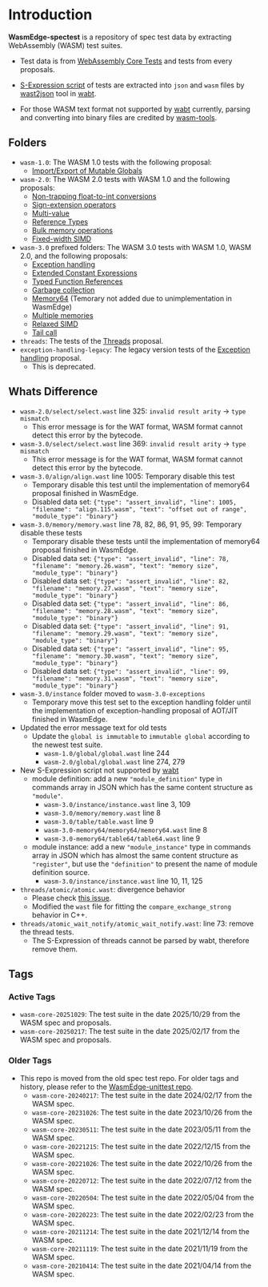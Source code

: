 # Introduction

**WasmEdge-spectest** is a repository of spec test data by extracting WebAssembly (WASM) test suites.

* Test data is from [WebAssembly Core Tests](https://github.com/WebAssembly/spec/tree/master/test/core) and tests from every proposals.

* [S-Expression script](https://github.com/WebAssembly/spec/blob/main/interpreter/README.md#scripts) of tests are extracted into `json` and `wasm` files by [wast2json](https://webassembly.github.io/wabt/doc/wast2json.1.html) tool in [wabt](https://github.com/WebAssembly/wabt).

* For those WASM text format not supported by [wabt](https://github.com/WebAssembly/wabt) currently, parsing and converting into binary files are credited by [wasm-tools](https://github.com/bytecodealliance/wasm-tools).

## Folders

* `wasm-1.0`: The WASM 1.0 tests with the following proposal:
  * [Import/Export of Mutable Globals](https://github.com/WebAssembly/mutable-global)
* `wasm-2.0`: The WASM 2.0 tests with WASM 1.0 and the following proposals:
  * [Non-trapping float-to-int conversions](https://github.com/WebAssembly/nontrapping-float-to-int-conversions)
  * [Sign-extension operators](https://github.com/WebAssembly/sign-extension-ops)
  * [Multi-value](https://github.com/WebAssembly/multi-value)
  * [Reference Types](https://github.com/WebAssembly/reference-types)
  * [Bulk memory operations](https://github.com/WebAssembly/bulk-memory-operations)
  * [Fixed-width SIMD](https://github.com/webassembly/simd)
* `wasm-3.0` prefixed folders: The WASM 3.0 tests with WASM 1.0, WASM 2.0, and the following proposals:
  * [Exception handling](https://github.com/WebAssembly/exception-handling)
  * [Extended Constant Expressions](https://github.com/WebAssembly/extended-const)
  * [Typed Function References](https://github.com/WebAssembly/function-references)
  * [Garbage collection](https://github.com/WebAssembly/gc)
  * [Memory64](https://github.com/WebAssembly/memory64) (Temorary not added due to unimplementation in WasmEdge)
  * [Multiple memories](https://github.com/WebAssembly/multi-memory)
  * [Relaxed SIMD](https://github.com/WebAssembly/relaxed-simd)
  * [Tail call](https://github.com/WebAssembly/tail-call)
* `threads`: The tests of the [Threads](https://github.com/webassembly/threads) proposal.
* `exception-handling-legacy`: The legacy version tests of the [Exception handling](https://github.com/WebAssembly/exception-handling) proposal.
  * This is deprecated.

## Whats Difference

* `wasm-2.0/select/select.wast` line 325: `invalid result arity` -> `type mismatch`
  * This error message is for the WAT format, WASM format cannot detect this error by the bytecode.
* `wasm-3.0/select/select.wast` line 369: `invalid result arity` -> `type mismatch`
  * This error message is for the WAT format, WASM format cannot detect this error by the bytecode.
* `wasm-3.0/align/align.wast` line 1005: Temporary disable this test
  * Temporary disable this test until the implementation of memory64 proposal finished in WasmEdge.
  * Disabled data set: `{"type": "assert_invalid", "line": 1005, "filename": "align.115.wasm", "text": "offset out of range", "module_type": "binary"}`
* `wasm-3.0/memory/memory.wast` line 78, 82, 86, 91, 95, 99: Temporary disable these tests
  * Temporary disable these tests until the implementation of memory64 proposal finished in WasmEdge.
  * Disabled data set: `{"type": "assert_invalid", "line": 78, "filename": "memory.26.wasm", "text": "memory size", "module_type": "binary"}`
  * Disabled data set: `{"type": "assert_invalid", "line": 82, "filename": "memory.27.wasm", "text": "memory size", "module_type": "binary"}`
  * Disabled data set: `{"type": "assert_invalid", "line": 86, "filename": "memory.28.wasm", "text": "memory size", "module_type": "binary"}`
  * Disabled data set: `{"type": "assert_invalid", "line": 91, "filename": "memory.29.wasm", "text": "memory size", "module_type": "binary"}`
  * Disabled data set: `{"type": "assert_invalid", "line": 95, "filename": "memory.30.wasm", "text": "memory size", "module_type": "binary"}`
  * Disabled data set: `{"type": "assert_invalid", "line": 99, "filename": "memory.31.wasm", "text": "memory size", "module_type": "binary"}`
* `wasm-3.0/instance` folder moved to `wasm-3.0-exceptions`
  * Temporary move this test set to the exception handling folder until the implementation of exception-handling proposal of AOT/JIT finished in WasmEdge.
* Updated the error message text for old tests
  * Update the `global is immutable` to `immutable global` according to the newest test suite.
    * `wasm-1.0/global/global.wast` line 244
    * `wasm-2.0/global/global.wast` line 274, 279
* New S-Expression script not supported by [wabt](https://github.com/WebAssembly/wabt)
  * module definition: add a new `"module_definition"` type in commands array in JSON which has the same content structure as `"module"`.
    * `wasm-3.0/instance/instance.wast` line 3, 109
    * `wasm-3.0/memory/memory.wast` line 8
    * `wasm-3.0/table/table.wast` line 9
    * `wasm-3.0-memory64/memory64/memory64.wast` line 8
    * `wasm-3.0-memory64/table64/table64.wast` line 9
  * module instance: add a new `"module_instance"` type in commands array in JSON which has almost the same content structure as `"register"`, but use the `"definition"` to present the name of module definition source.
    * `wasm-3.0/instance/instance.wast` line 10, 11, 125
* `threads/atomic/atomic.wast`: divergence behavior
  * Please check [this issue](https://github.com/WebAssembly/threads/issues/195).
  * Modified the `wast` file for fitting the `compare_exchange_strong` behavior in C++.
* `threads/atomic_wait_notify/atomic_wait_notify.wast`: line 73: remove the thread tests.
  * The S-Expression of threads cannot be parsed by wabt, therefore remove them.

## Tags

### Active Tags

* `wasm-core-20251029`: The test suite in the date 2025/10/29 from the WASM spec and proposals.
* `wasm-core-20250217`: The test suite in the date 2025/02/17 from the WASM spec and proposals.

### Older Tags

* This repo is moved from the old spec test repo. For older tags and history, please refer to the [WasmEdge-unittest repo](https://github.com/second-state/WasmEdge-unittest).
  * `wasm-core-20240217`: The test suite in the date 2024/02/17 from the WASM spec.
  * `wasm-core-20231026`: The test suite in the date 2023/10/26 from the WASM spec.
  * `wasm-core-20230511`: The test suite in the date 2023/05/11 from the WASM spec.
  * `wasm-core-20221215`: The test suite in the date 2022/12/15 from the WASM spec.
  * `wasm-core-20221026`: The test suite in the date 2022/10/26 from the WASM spec.
  * `wasm-core-20220712`: The test suite in the date 2022/07/12 from the WASM spec.
  * `wasm-core-20220504`: The test suite in the date 2022/05/04 from the WASM spec.
  * `wasm-core-20220223`: The test suite in the date 2022/02/23 from the WASM spec.
  * `wasm-core-20211214`: The test suite in the date 2021/12/14 from the WASM spec.
  * `wasm-core-20211119`: The test suite in the date 2021/11/19 from the WASM spec.
  * `wasm-core-20210414`: The test suite in the date 2021/04/14 from the WASM spec.
